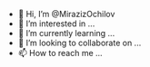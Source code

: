 - 👋 Hi, I’m @MirazizOchilov
- 👀 I’m interested in ...
- 🌱 I’m currently learning ...
- 💞️ I’m looking to collaborate on ...
- 📫 How to reach me ...

<!---
MirazizOchilov/MirazizOchilov is a ✨ special ✨ repository because its `README.md` (this file) appears on your GitHub profile.
You can click the Preview link to take a look at your changes.
--->
